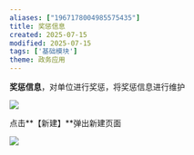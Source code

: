 ```yaml
---
aliases: ["1967178004985575435"]
title: 奖惩信息
created: 2025-07-15
modified: 2025-07-15
tags: ['基础模块']
theme: 政务应用
---
```


**奖惩信息**，对单位进行奖惩，将奖惩信息进行维护

![](a5b179ee008b3aeec465ac055d86eeae.jpg)

点击**【新建】**弹出新建页面

![](64eaa2e1df6b0a0f5cbd5afe1abab4dc.jpg)